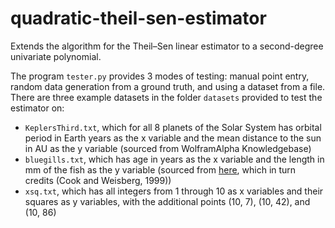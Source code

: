 # quadratic-theil-sen-estimator
Extends the algorithm for the Theil–Sen linear estimator to a second-degree univariate polynomial.

The program `tester.py` provides 3 modes of testing: manual point entry, random data generation from a ground truth, and using a dataset from a file.
There are three example datasets in the folder `datasets` provided to test the estimator on:
* `KeplersThird.txt`, which for all 8 planets of the Solar System has orbital period in Earth years as the x variable and the mean distance to the sun in AU as the y variable (sourced from WolframAlpha Knowledgebase)
* `bluegills.txt`, which has age in years as the x variable and the length in mm of the fish as the y variable (sourced from [here](https://online.stat.psu.edu/stat462/node/159/), which in turn credits (Cook and Weisberg, 1999))
* `xsq.txt`, which has all integers from 1 through 10 as x variables and their squares as y variables, with the additional points (10, 7), (10, 42), and (10, 86)
